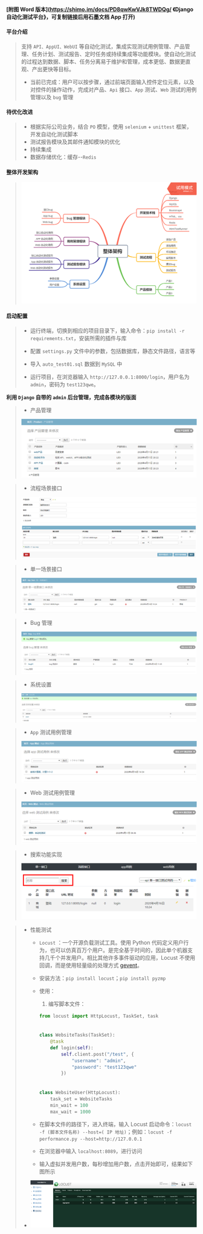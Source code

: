 #### [附图 Word 版本](https://shimo.im/docs/PD8qwKwVJk8TWDQg/ 《Django 自动化测试平台》，可复制链接后用石墨文档 App 打开)



#### 平台介绍

> 支持 `API、AppUI、WebUI` 等自动化测试，集成实现测试用例管理、产品管理、任务计划、测试报告、定时任务或持续集成等功能模块。使自动化测试的过程达到数据、脚本、任务分离易于维护和管理，成本更低、数据更直观、产出更快等目标。
>
> - 当前已完成：用户可以按步骤，通过前端页面输入控件定位元素，以及对控件的操作动作，完成对产品、`Api` 接口、`App` 测试、`Web` 测试的用例管理以及 `bug` 管理

#### 待优化改进

> - 根据实际公司业务，结合 `PO` 模型，使用 `selenium` + `unittest` 框架，开发自动化测试脚本
> - 测试报告模块及其邮件通知模块的优化
> - 持续集成
> - 数据存储优化：缓存--`Redis`

#### 整体开发架构

> ![image](https://github.com/Leofighting/Django_auto_test_platform_V2/blob/master/static/git_images/01.png)

#### 启动配置

> - 运行终端，切换到相应的项目目录下，输入命令：`pip install -r requirements.txt`，安装所需的插件与库
>
> - 配置  `settings.py` 文件中的参数，包括数据库，静态文件路径，语言等
> - 导入 `auto_test01.sql` 数据到 `MySQL` 中
> - 运行项目，在浏览器输入 `http://127.0.0.1:8000/login`，用户名为 `admin`，密码为 `test123qwe`。



**利用 `Django` 自带的 `admin` 后台管理，完成各模块的版面**

> - 产品管理
>
> ![image](https://github.com/Leofighting/Django_auto_test_platform_V2/blob/master/static/git_images/02.png)

> - 流程场景接口
>
> ![image](https://github.com/Leofighting/Django_auto_test_platform_V2/blob/master/static/git_images/03.png)

> - 单一场景接口
>
> ![image](https://github.com/Leofighting/Django_auto_test_platform_V2/blob/master/static/git_images/04.png)

> - Bug 管理
>
> ![image](https://github.com/Leofighting/Django_auto_test_platform_V2/blob/master/static/git_images/05.png)

> - 系统设置
>
> ![image](https://github.com/Leofighting/Django_auto_test_platform_V2/blob/master/static/git_images/06.png)

> - `App` 测试用例管理
>
> ![image](https://github.com/Leofighting/Django_auto_test_platform_V2/blob/master/static/git_images/07.png)

> - Web 测试用例管理
>
> ![image](https://github.com/Leofighting/Django_auto_test_platform_V2/blob/master/static/git_images/08.png)

> - 搜索功能实现
>
> ![image](https://github.com/Leofighting/Django_auto_test_platform_V2/blob/master/static/git_images/09.png)

> - 性能测试
>
>   - `Locust` ：一个开源负载测试工具。使用 Python 代码定义用户行为，也可以仿真百万个用户。是完全基于时间的，因此单个机器支持几千个并发用户。相比其他许多事件驱动的应用，Locust 不使用回调，而是使用轻量级的处理方式 [gevent](http://www.oschina.net/p/gevent)。
>
>   - 安装方法：`pip install locust`；`pip install pyzmp`
>
>   - 使用：
>
>     1. 编写脚本文件：
>
>     ```python
>     from locust import HttpLocust, TaskSet, task
>     
>     
>     class WebsiteTasks(TaskSet):
>         @task
>         def login(self):
>             self.client.post("/test", {
>                 "username": "admin",
>                 "password": "test123qwe"
>             })
>     
>     
>     class WebsiteUser(HttpLocust):
>         task_set = WebsiteTasks
>         min_wait = 100
>         max_wait = 1000
>     ```
>
>   - 在脚本文件的路径下，进入终端，输入 Locust 启动命令：`locust -f (脚本文件名称) --host=( IP 地址)`；例如：`locust -f performance.py --host=http://127.0.0.1`
>
>   - 在浏览器中输入 `localhost:8089`，进行访问
>
>   - 输入虚拟并发用户数，每秒增加用户数，点击开始即可，结果如下图所示
>
> - ![image](https://github.com/Leofighting/Django_auto_test_platform_V2/blob/master/static/git_images/10.png)



